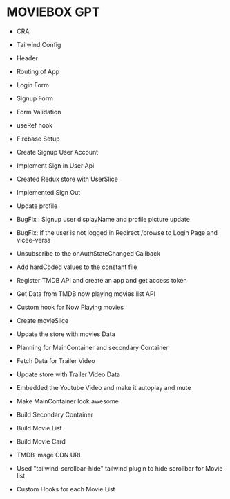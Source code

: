 # MOVIEBOX GPT

- CRA
- Tailwind Config

- Header
- Routing of App
- Login Form
- Signup Form
- Form Validation
- useRef hook
- Firebase Setup
- Create Signup User Account
- Implement Sign in User Api
- Created Redux store with UserSlice
- Implemented Sign Out
- Update profile
- BugFix : Signup user displayName and profile picture update
- BugFix: if the user is not logged in Redirect /browse to Login Page and vicee-versa
- Unsubscribe to the onAuthStateChanged Callback
- Add hardCoded values to the constant file
- Register TMDB API and create an app and get access token
- Get Data from TMDB now playing movies list API
- Custom hook for Now Playing movies
- Create movieSlice
- Update the store with movies Data
- Planning for MainContainer and secondary Container
- Fetch Data for Trailer Video
- Update store with Trailer Video Data
- Embedded the Youtube Video and make it autoplay and mute
- Make MainContainer look awesome
- Build Secondary Container
- Build Movie List
- Build Movie Card
- TMDB image CDN URL
- Used "tailwind-scrollbar-hide" tailwind plugin to hide scrollbar for Movie list
- Custom Hooks for each Movie List
